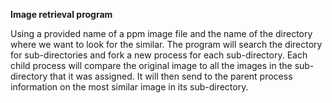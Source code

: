 **Image retrieval program**

Using a provided name of a ppm image file and the name of the directory where we want to look for the similar. The program will search the directory for sub-directories and fork a new process for each sub-directory. Each child process will compare the original image to all the images in the sub-directory that it was assigned. It will then send to the parent process information on the most similar image in its sub-directory.

